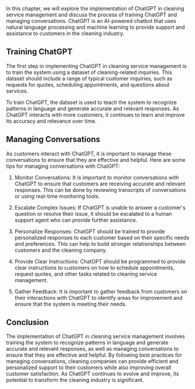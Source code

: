 
In this chapter, we will explore the implementation of ChatGPT in cleaning service management and discuss the process of training ChatGPT and managing conversations. ChatGPT is an AI-powered chatbot that uses natural language processing and machine learning to provide support and assistance to customers in the cleaning industry.

Training ChatGPT
----------------

The first step in implementing ChatGPT in cleaning service management is to train the system using a dataset of cleaning-related inquiries. This dataset should include a range of typical customer inquiries, such as requests for quotes, scheduling appointments, and questions about services.

To train ChatGPT, the dataset is used to teach the system to recognize patterns in language and generate accurate and relevant responses. As ChatGPT interacts with more customers, it continues to learn and improve its accuracy and relevance over time.

Managing Conversations
----------------------

As customers interact with ChatGPT, it is important to manage these conversations to ensure that they are effective and helpful. Here are some tips for managing conversations with ChatGPT:

1. Monitor Conversations: It is important to monitor conversations with ChatGPT to ensure that customers are receiving accurate and relevant responses. This can be done by reviewing transcripts of conversations or using real-time monitoring tools.

2. Escalate Complex Issues: If ChatGPT is unable to answer a customer's question or resolve their issue, it should be escalated to a human support agent who can provide further assistance.

3. Personalize Responses: ChatGPT should be trained to provide personalized responses to each customer based on their specific needs and preferences. This can help to build stronger relationships between customers and the cleaning company.

4. Provide Clear Instructions: ChatGPT should be programmed to provide clear instructions to customers on how to schedule appointments, request quotes, and other tasks related to cleaning service management.

5. Gather Feedback: It is important to gather feedback from customers on their interactions with ChatGPT to identify areas for improvement and ensure that the system is meeting their needs.

Conclusion
----------

The implementation of ChatGPT in cleaning service management involves training the system to recognize patterns in language and generate accurate and relevant responses, as well as managing conversations to ensure that they are effective and helpful. By following best practices for managing conversations, cleaning companies can provide efficient and personalized support to their customers while also improving overall customer satisfaction. As ChatGPT continues to evolve and improve, its potential to transform the cleaning industry is significant.
